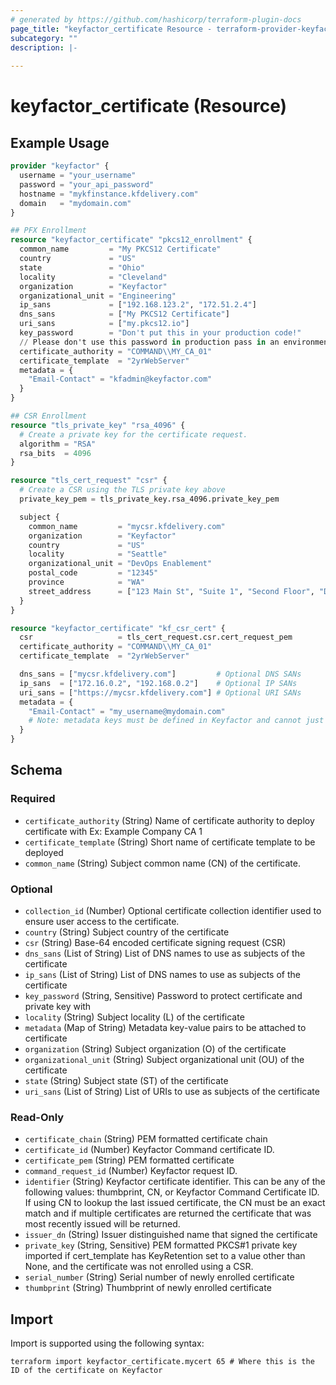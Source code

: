 ```yaml
---
# generated by https://github.com/hashicorp/terraform-plugin-docs
page_title: "keyfactor_certificate Resource - terraform-provider-keyfactor"
subcategory: ""
description: |-
  
---
```


# keyfactor_certificate (Resource)



## Example Usage

```terraform
provider "keyfactor" {
  username = "your_username"
  password = "your_api_password"
  hostname = "mykfinstance.kfdelivery.com"
  domain   = "mydomain.com"
}

## PFX Enrollment
resource "keyfactor_certificate" "pkcs12_enrollment" {
  common_name         = "My PKCS12 Certificate"
  country             = "US"
  state               = "Ohio"
  locality            = "Cleveland"
  organization        = "Keyfactor"
  organizational_unit = "Engineering"
  ip_sans             = ["192.168.123.2", "172.51.2.4"]
  dns_sans            = ["My PKCS12 Certificate"]
  uri_sans            = ["my.pkcs12.io"]
  key_password        = "Don't put this in your production code!"
  // Please don't use this password in production pass in an environmental or TF_VAR_ variable.
  certificate_authority = "COMMAND\\MY_CA_01"
  certificate_template  = "2yrWebServer"
  metadata = {
    "Email-Contact" = "kfadmin@keyfactor.com"
  }
}

## CSR Enrollment
resource "tls_private_key" "rsa_4096" {
  # Create a private key for the certificate request.
  algorithm = "RSA"
  rsa_bits  = 4096
}

resource "tls_cert_request" "csr" {
  # Create a CSR using the TLS private key above
  private_key_pem = tls_private_key.rsa_4096.private_key_pem

  subject {
    common_name         = "mycsr.kfdelivery.com"
    organization        = "Keyfactor"
    country             = "US"
    locality            = "Seattle"
    organizational_unit = "DevOps Enablement"
    postal_code         = "12345"
    province            = "WA"
    street_address      = ["123 Main St", "Suite 1", "Second Floor", "Downtown"]
  }
}

resource "keyfactor_certificate" "kf_csr_cert" {
  csr                   = tls_cert_request.csr.cert_request_pem
  certificate_authority = "COMMAND\\MY_CA_01"
  certificate_template  = "2yrWebServer"

  dns_sans = ["mycsr.kfdelivery.com"]         # Optional DNS SANs
  ip_sans  = ["172.16.0.2", "192.168.0.2"]    # Optional IP SANs
  uri_sans = ["https://mycsr.kfdelivery.com"] # Optional URI SANs
  metadata = {
    "Email-Contact" = "my_username@mydomain.com"
    # Note: metadata keys must be defined in Keyfactor and cannot just be arbitrarily added
  }
}
```

<!-- schema generated by tfplugindocs -->
## Schema

### Required

- `certificate_authority` (String) Name of certificate authority to deploy certificate with Ex: Example Company CA 1
- `certificate_template` (String) Short name of certificate template to be deployed
- `common_name` (String) Subject common name (CN) of the certificate.

### Optional

- `collection_id` (Number) Optional certificate collection identifier used to ensure user access to the certificate.
- `country` (String) Subject country of the certificate
- `csr` (String) Base-64 encoded certificate signing request (CSR)
- `dns_sans` (List of String) List of DNS names to use as subjects of the certificate
- `ip_sans` (List of String) List of DNS names to use as subjects of the certificate
- `key_password` (String, Sensitive) Password to protect certificate and private key with
- `locality` (String) Subject locality (L) of the certificate
- `metadata` (Map of String) Metadata key-value pairs to be attached to certificate
- `organization` (String) Subject organization (O) of the certificate
- `organizational_unit` (String) Subject organizational unit (OU) of the certificate
- `state` (String) Subject state (ST) of the certificate
- `uri_sans` (List of String) List of URIs to use as subjects of the certificate

### Read-Only

- `certificate_chain` (String) PEM formatted certificate chain
- `certificate_id` (Number) Keyfactor Command certificate ID.
- `certificate_pem` (String) PEM formatted certificate
- `command_request_id` (Number) Keyfactor request ID.
- `identifier` (String) Keyfactor certificate identifier. This can be any of the following values: thumbprint, CN, or Keyfactor Command Certificate ID. If using CN to lookup the last issued certificate, the CN must be an exact match and if multiple certificates are returned the certificate that was most recently issued will be returned.
- `issuer_dn` (String) Issuer distinguished name that signed the certificate
- `private_key` (String, Sensitive) PEM formatted PKCS#1 private key imported if cert_template has KeyRetention set to a value other than None, and the certificate was not enrolled using a CSR.
- `serial_number` (String) Serial number of newly enrolled certificate
- `thumbprint` (String) Thumbprint of newly enrolled certificate

## Import

Import is supported using the following syntax:

```shell
terraform import keyfactor_certificate.mycert 65 # Where this is the ID of the certificate on Keyfactor
```
